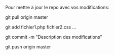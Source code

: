 Pour mettre à jour le repo avec vos modifications:

git pull origin master

git add fichier1.php fichier2.css ...

git commit -m "Description des modifications"

git push origin master
